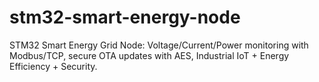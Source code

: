 # stm32-smart-energy-node
STM32 Smart Energy Grid Node: Voltage/Current/Power monitoring with Modbus/TCP, secure OTA updates with AES, Industrial IoT + Energy Efficiency + Security.
